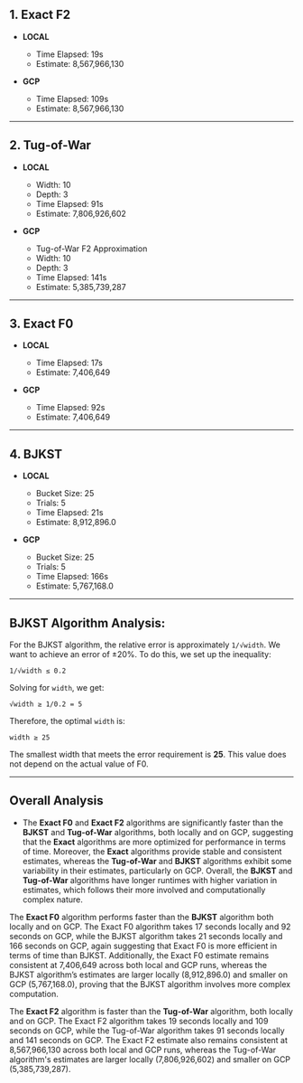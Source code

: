 ## 1. **Exact F2**

- **LOCAL**  
  - Time Elapsed: 19s  
  - Estimate: 8,567,966,130  

- **GCP**  
  - Time Elapsed: 109s  
  - Estimate: 8,567,966,130  

---

## 2. **Tug-of-War**

- **LOCAL**  
  - Width: 10  
  - Depth: 3  
  - Time Elapsed: 91s  
  - Estimate: 7,806,926,602  

- **GCP**  
  - Tug-of-War F2 Approximation  
  - Width: 10  
  - Depth: 3  
  - Time Elapsed: 141s  
  - Estimate: 5,385,739,287  

---

## 3. **Exact F0**

- **LOCAL**  
  - Time Elapsed: 17s  
  - Estimate: 7,406,649  

- **GCP**  
  - Time Elapsed: 92s  
  - Estimate: 7,406,649  

---

## 4. **BJKST**

- **LOCAL**  
  - Bucket Size: 25  
  - Trials: 5  
  - Time Elapsed: 21s  
  - Estimate: 8,912,896.0  

- **GCP**  
  - Bucket Size: 25  
  - Trials: 5  
  - Time Elapsed: 166s  
  - Estimate: 5,767,168.0  

---

## BJKST Algorithm Analysis:

For the BJKST algorithm, the relative error is approximately `1/√width`. We want to achieve an error of ±20%. To do this, we set up the inequality:

`1/√width ≤ 0.2`

Solving for `width`, we get:

`√width ≥ 1/0.2 = 5`

Therefore, the optimal `width` is:

`width ≥ 25`

The smallest width that meets the error requirement is **25**. This value does not depend on the actual value of F0.

---
## Overall Analysis
   - The **Exact F0** and **Exact F2** algorithms are significantly faster than the **BJKST** and **Tug-of-War** algorithms, both locally and on GCP, suggesting that the **Exact** algorithms are more optimized for performance in terms of time. Moreover, the **Exact** algorithms provide stable and consistent estimates, whereas the **Tug-of-War** and **BJKST** algorithms exhibit some variability in their estimates, particularly on GCP. Overall, the **BJKST** and **Tug-of-War** algorithms have longer runtimes with higher variation in estimates, which follows their more involved and computationally complex nature.

The **Exact F0** algorithm performs faster than the **BJKST** algorithm both locally and on GCP. The Exact F0 algorithm takes 17 seconds locally and 92 seconds on GCP, while the BJKST algorithm takes 21 seconds locally and 166 seconds on GCP, again suggesting that Exact F0 is more efficient in terms of time than BJKST. Additionally, the Exact F0 estimate remains consistent at 7,406,649 across both local and GCP runs, whereas the BJKST algorithm’s estimates are larger locally (8,912,896.0) and smaller on GCP (5,767,168.0), proving that the BJKST algorithm involves more complex computation.

The **Exact F2** algorithm is faster than the **Tug-of-War** algorithm, both locally and on GCP. The Exact F2 algorithm takes 19 seconds locally and 109 seconds on GCP, while the Tug-of-War algorithm takes 91 seconds locally and 141 seconds on GCP. The Exact F2 estimate also remains consistent at 8,567,966,130 across both local and GCP runs, whereas the Tug-of-War algorithm's estimates are larger locally (7,806,926,602) and smaller on GCP (5,385,739,287). 